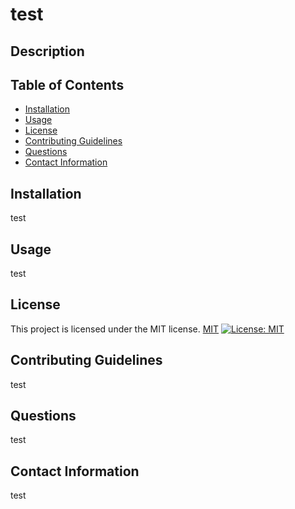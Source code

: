 # test
 
## Description

## Table of Contents

* [Installation](#installation)
* [Usage](#usage)
* [License](#license)
* [Contributing Guidelines](#contributing-guidelines)
* [Questions](#questions)
* [Contact Information](#contact-information)


## Installation

test

## Usage

test

## License

This project is licensed under the MIT license.
[MIT](https://opensource.org/licenses/MIT)
[![License: MIT](https://img.shields.io/badge/License-MIT-yellow.svg)](https://opensource.org/licenses/MIT)

## Contributing Guidelines

test

## Questions

test

## Contact Information

test

